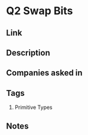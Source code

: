# Q2 Swap Bits

## Link

## Description

## Companies asked in

## Tags

1. Primitive Types

## Notes